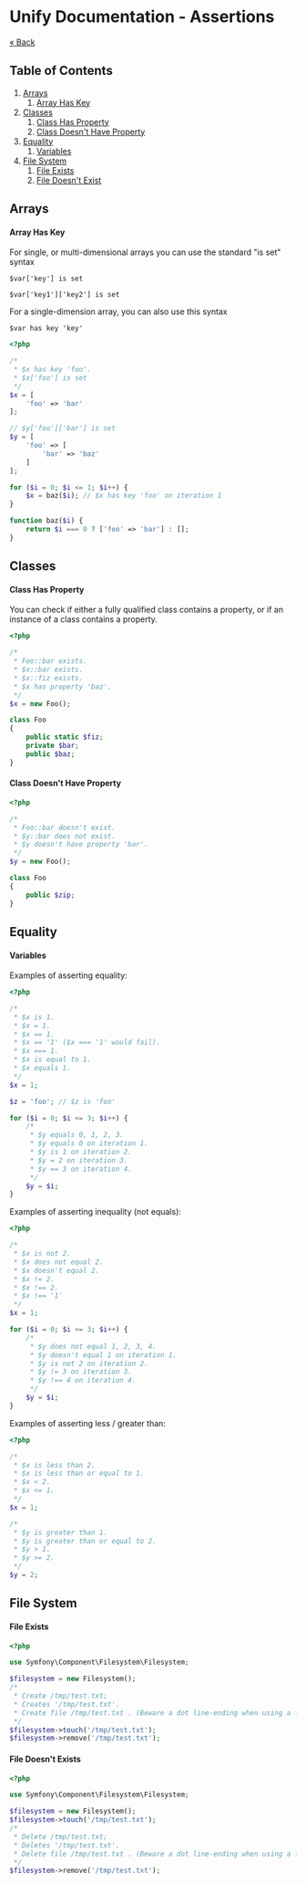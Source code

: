 # Unify Documentation - Assertions

[&laquo; Back](unify.md)

## Table of Contents

1. [Arrays](#arrays)
    1. [Array Has Key](#array-has-key)
1. [Classes](#classes)
    1. [Class Has Property](#class-has-property)
    1. [Class Doesn't Have Property](#class-lacks-property)
1. [Equality](#equality)
    1. [Variables](#variable-equality)
1. [File System](#filesystem)
    1. [File Exists](#file-exists)
    1. [File Doesn't Exist](#file-not-exists)
  
<a name="arrays" />

## Arrays

<a name="array-has-key" />

#### Array Has Key

For single, or multi-dimensional arrays you can use the standard "is set" syntax

`$var['key'] is set`

`$var['key1']['key2'] is set`

For a single-dimension array, you can also use this syntax

`$var has key 'key'`

```php
<?php

/*
 * $x has key 'foo'.
 * $x['foo'] is set
 */
$x = [
    'foo' => 'bar'
];

// $y['foo']['bar'] is set
$y = [
    'foo' => [
        'bar' => 'baz'
    ]
];

for ($i = 0; $i <= 1; $i++) {
    $x = baz($i); // $x has key 'foo' on iteration 1
}

function baz($i) {
    return $i === 0 ? ['foo' => 'bar'] : [];
}
```

<a name="classes" />

## Classes

<a name="class-has-property" />

#### Class Has Property

You can check if either a fully qualified class contains a property, or if an instance of a
class contains a property.

```php
<?php

/*
 * Foo::bar exists.
 * $x::bar exists.
 * $x::fiz exists.
 * $x has property 'baz'.
 */
$x = new Foo();

class Foo
{
    public static $fiz;
    private $bar;
    public $baz;
}
```

<a name="class-lacks-property" />

#### Class Doesn't Have Property

```php
<?php

/*
 * Foo::bar doesn't exist.
 * $y::bar does not exist.
 * $y doesn't have property 'bar'.
 */
$y = new Foo();

class Foo
{
    public $zip;
}
```

<a name="equality" />

## Equality

<a name="variable-equality" />

#### Variables

Examples of asserting equality:

```php
<?php

/*
 * $x is 1.
 * $x = 1.
 * $x == 1.
 * $x == '1' ($x === '1' would fail).
 * $x === 1.
 * $x is equal to 1.
 * $x equals 1.
 */
$x = 1;

$z = 'foo'; // $z is 'foo'

for ($i = 0; $i <= 3; $i++) {
    /*
     * $y equals 0, 1, 2, 3.
     * $y equals 0 on iteration 1.
     * $y is 1 on iteration 2.
     * $y = 2 on iteration 3.
     * $y == 3 on iteration 4.
     */
    $y = $i; 
}
```

Examples of asserting inequality (not equals):

```php
<?php

/*
 * $x is not 2.
 * $x does not equal 2.
 * $x doesn't equal 2.
 * $x != 2.
 * $x !== 2.
 * $x !== '1'
 */
$x = 1;

for ($i = 0; $i <= 3; $i++) {
    /*
     * $y does not equal 1, 2, 3, 4.
     * $y doesn't equal 1 on iteration 1.
     * $y is not 2 on iteration 2.
     * $y != 3 on iteration 3.
     * $y !== 4 on iteration 4.
     */
    $y = $i;
}
```

Examples of asserting less / greater than:

```php
<?php

/*
 * $x is less than 2.
 * $x is less than or equal to 1.
 * $x < 2.
 * $x <= 1.
 */
$x = 1;

/*
 * $y is greater than 1.
 * $y is greater than or equal to 2.
 * $y > 1.
 * $y >= 2.
 */
$y = 2;
```

<a name="filesystem" />

## File System

<a name="file-exists" />

#### File Exists

```php
<?php

use Symfony\Component\Filesystem\Filesystem;

$filesystem = new Filesystem();
/*
 * Create /tmp/test.txt;
 * Creates '/tmp/test.txt'.
 * Create file /tmp/test.txt . (Beware a dot line-ending when using a file path. Notice the space.)
 */
$filesystem->touch('/tmp/test.txt');
$filesystem->remove('/tmp/test.txt');
```

<a name="file-not-exists" />

#### File Doesn't Exists

```php
<?php

use Symfony\Component\Filesystem\Filesystem;

$filesystem = new Filesystem();
$filesystem->touch('/tmp/test.txt');
/*
 * Delete /tmp/test.txt;
 * Deletes '/tmp/test.txt'.
 * Delete file /tmp/test.txt . (Beware a dot line-ending when using a file path. Notice the space.)
 */
$filesystem->remove('/tmp/test.txt');
```
